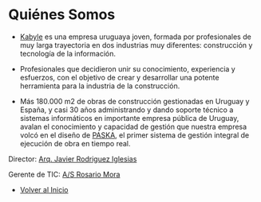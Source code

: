 # Quiénes Somos

* [Kabyle](./README.md) es una empresa uruguaya joven, formada por profesionales de muy larga trayectoria en dos industrias muy diferentes: construcción y tecnología de la información.

* Profesionales que decidieron unir su conocimiento, experiencia y esfuerzos, con el objetivo de crear y desarrollar una potente herramienta para la industria de la construcción.

* Más 180.000 m2 de obras de construcción gestionadas en Uruguay y España, y casi 30 años administrando y dando soporte técnico a  sistemas informáticos en importante empresa pública de Uruguay, avalan el conocimiento y capacidad de gestión que nuestra empresa volcó en el diseño de [PASKA](./Paska.md), el primer sistema de gestión integral de ejecución de obra en tiempo real.


Director: [Arq. Javier Rodriguez Iglesias](./CVJavier.md)

Gerente de TIC: [A/S Rosario Mora](./CVRosario.md)


* [Volver al Inicio](./README.md)
